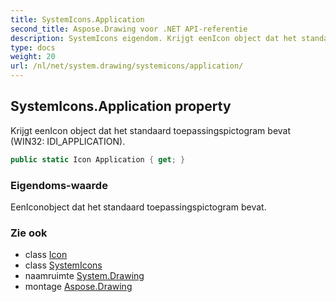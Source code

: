 ```yaml
---
title: SystemIcons.Application
second_title: Aspose.Drawing voor .NET API-referentie
description: SystemIcons eigendom. Krijgt eenIcon object dat het standaard toepassingspictogram bevat WIN32 IDI_APPLICATION.
type: docs
weight: 20
url: /nl/net/system.drawing/systemicons/application/
---
```

## SystemIcons.Application property

Krijgt eenIcon object dat het standaard toepassingspictogram bevat (WIN32: IDI_APPLICATION).

```csharp
public static Icon Application { get; }
```

### Eigendoms-waarde

EenIconobject dat het standaard toepassingspictogram bevat.

### Zie ook

* class [Icon](../../icon/)
* class [SystemIcons](../)
* naamruimte [System.Drawing](../../systemicons/)
* montage [Aspose.Drawing](../../../)


